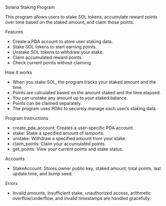 Solana Staking Program

This program allows users to stake SOL tokens, accumulate reward points over time based on the staked amount, and claim those points.

Features

- Create a PDA account to store user staking data.
- Stake SOL tokens to start earning points.
- Unstake SOL tokens to withdraw your stake.
- Claim accumulated reward points.
- Check current points without claiming.

How it works

- When you stake SOL, the program tracks your staked amount and the time.
- Points are calculated based on the amount staked and the time elapsed.
- You can unstake any amount up to your staked balance.
- Points can be claimed separately.
- The program uses PDAs to securely manage each user’s staking data.

Program Instructions

- create_pda_account: Creates a user-specific PDA account.
- stake: Stake a specified amount of lamports.
- unstake: Withdraw a specified amount from your stake.
- claim_points: Claim your accumulated points.
- get_points: View your current points and stake status.

Accounts

- StakeAccount: Stores owner public key, staked amount, total points, last update time, and bump seed.

Errors

- Invalid amounts, insufficient stake, unauthorized access, arithmetic overflow/underflow, and invalid timestamps are handled gracefully.
